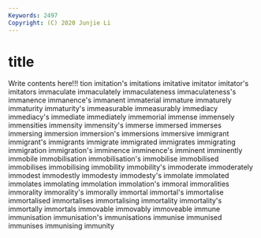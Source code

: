 ```yaml
---
Keywords: 2497
Copyright: (C) 2020 Junjie Li
---
```


# title

Write contents here!!!
tion 
imitation's 
imitations 
imitative 
imitator 
imitator's 
imitators
immaculate 
immaculately 
immaculateness 
immaculateness's 
immanence 
immanence's 
immanent 
immaterial 
immature 
immaturely
immaturity 
immaturity's 
immeasurable 
immeasurably 
immediacy 
immediacy's 
immediate 
immediately 
immemorial 
immense
immensely 
immensities 
immensity 
immensity's 
immerse 
immersed 
immerses 
immersing 
immersion 
immersion's
immersions 
immersive 
immigrant 
immigrant's 
immigrants 
immigrate 
immigrated 
immigrates 
immigrating 
immigration
immigration's 
imminence 
imminence's 
imminent 
imminently 
immobile 
immobilisation 
immobilisation's 
immobilise 
immobilised
immobilises 
immobilising 
immobility 
immobility's 
immoderate 
immoderately 
immodest 
immodestly 
immodesty 
immodesty's
immolate 
immolated 
immolates 
immolating 
immolation 
immolation's 
immoral 
immoralities 
immorality 
immorality's
immorally 
immortal 
immortal's 
immortalise 
immortalised 
immortalises 
immortalising 
immortality 
immortality's 
immortally
immortals 
immovable 
immovably 
immoveable 
immune 
immunisation 
immunisation's 
immunisations 
immunise 
immunised
immunises 
immunising 
immunity 
